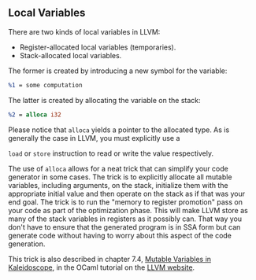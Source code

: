 ## Local Variables


There are two kinds of local variables in LLVM:

- Register-allocated local variables (temporaries).
- Stack-allocated local variables.

The former is created by introducing a new symbol for the variable:

```ll
%1 = some computation
```
The latter is created by allocating the variable on the stack:


```ll
%2 = alloca i32
```
Please notice that `alloca` yields a pointer to the allocated type.  As is generally the case in LLVM, you must explicitly use a

`load` or `store` instruction to read or write the value respectively.

The use of `alloca` allows for a neat trick that can simplify your code generator in some cases.  The trick is to explicitly
allocate all mutable variables, including arguments, on the stack, initialize them with the appropriate initial value and then
operate on the stack as if that was your end goal.  The trick is to run the "memory to register promotion" pass on your code as
part of the optimization phase.  This will make LLVM store as many of the stack variables in registers as it possibly can.  That
way you don't have to ensure that the generated program is in SSA form but can generate code without having to worry about this
aspect of the code generation.

This trick is also described in chapter 7.4,
[Mutable Variables in Kaleidoscope](llvm.org/docs/tutorial/OCamlLangImpl7.html-mutable-variables-in-kaleidoscope), in the OCaml
tutorial on the [LLVM website](www.llvm.org).


